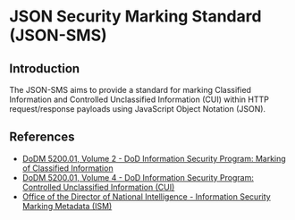 # JSON Security Marking Standard (JSON-SMS)

## Introduction

The JSON-SMS aims to provide a standard for marking Classified Information and Controlled Unclassified Information (CUI) within HTTP request/response payloads using JavaScript Object Notation (JSON).

## References

* [DoDM 5200.01, Volume 2 - DoD Information Security Program: Marking of Classified Information](http://www.dtic.mil/whs/directives/corres/pdf/520001_vol2.pdf)
* [DoDM 5200.01, Volume 4 - DoD Information Security Program: Controlled Unclassified Information (CUI)](http://www.dtic.mil/whs/directives/corres/pdf/520001_vol4.pdf)
* [Office of the Director of National Intelligence - Information Security Marking Metadata (ISM)](https://www.dni.gov/index.php/about/organization/chief-information-officer/information-security-marking-metadata)
